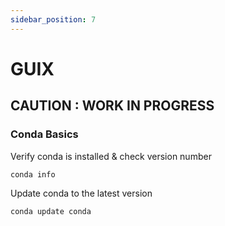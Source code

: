 ```yaml
---
sidebar_position: 7
---
```



# GUIX
## CAUTION : WORK IN PROGRESS

### Conda Basics
Verify conda is installed & check version number
```
conda info
```
Update conda to the latest version
```
conda update conda
```

